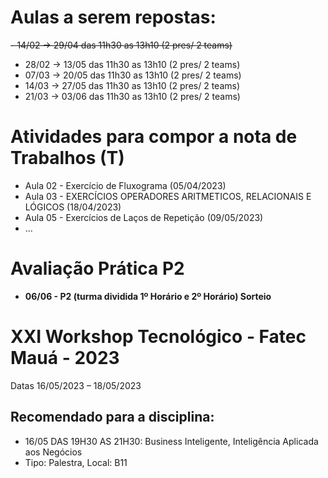 # Aulas a serem repostas:

~~- 14/02 -> 29/04 das 11h30 as 13h10 (2 pres/ 2 teams)~~ 
- 28/02 -> 13/05 das 11h30 as 13h10 (2 pres/ 2 teams)
- 07/03 -> 20/05 das 11h30 as 13h10 (2 pres/ 2 teams)
- 14/03 -> 27/05 das 11h30 as 13h10 (2 pres/ 2 teams)
- 21/03 -> 03/06 das 11h30 as 13h10 (2 pres/ 2 teams)

# Atividades para compor a nota de Trabalhos (T)
- Aula 02 - Exercício de Fluxograma (05/04/2023)
- Aula 03 - EXERCÍCIOS OPERADORES ARITMETICOS, RELACIONAIS E LÓGICOS (18/04/2023)
- Aula 05 - Exercícios de Laços de Repetição (09/05/2023)
- ...

# Avaliação Prática P2
- **06/06 - P2 (turma dividida 1º Horário e 2º Horário) Sorteio**


# XXI Workshop Tecnológico - Fatec Mauá - 2023
Datas 16/05/2023 – 18/05/2023

## Recomendado para a disciplina:
- 16/05 DAS 19H30 AS 21H30: Business Inteligente, Inteligência Aplicada aos Negócios
- Tipo: Palestra, Local: B11
